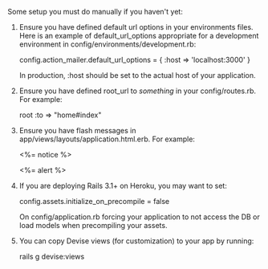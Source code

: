 Some setup you must do manually if you haven't yet:

  1. Ensure you have defined default url options in your environments files. Here 
     is an example of default_url_options appropriate for a development environment 
     in config/environments/development.rb:

       config.action_mailer.default_url_options = { :host => 'localhost:3000' }

     In production, :host should be set to the actual host of your application.

  2. Ensure you have defined root_url to *something* in your config/routes.rb.
     For example:

       root :to => "home#index"

  3. Ensure you have flash messages in app/views/layouts/application.html.erb.
     For example:

       <p class="notice"><%= notice %></p>
       <p class="alert"><%= alert %></p>

  4. If you are deploying Rails 3.1+ on Heroku, you may want to set:

       config.assets.initialize_on_precompile = false

     On config/application.rb forcing your application to not access the DB
     or load models when precompiling your assets.

  5. You can copy Devise views (for customization) to your app by running:

       rails g devise:views